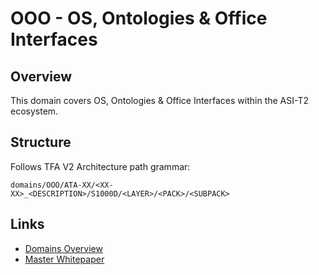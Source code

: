 # OOO - OS, Ontologies & Office Interfaces

## Overview

This domain covers OS, Ontologies & Office Interfaces within the ASI-T2 ecosystem.

## Structure

Follows TFA V2 Architecture path grammar:
```
domains/OOO/ATA-XX/<XX-XX>_<DESCRIPTION>/S1000D/<LAYER>/<PACK>/<SUBPACK>
```

## Links

- [Domains Overview](../README.md)
- [Master Whitepaper](../../README.md)

